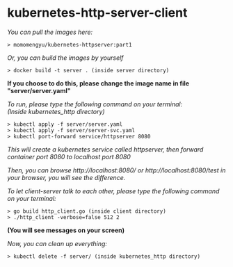# kubernetes-http-server-client

*You can pull the images here:*
```
> momomengyu/kubernetes-httpserver:part1
```
*Or, you can build the images by yourself*
```
> docker build -t server . (inside server directory)
```
**If you choose to do this, please change the image name in file "server/server.yaml"**

*To run, please type the following command on your terminal:*\
*(Inside kubernetes_http directory)*
```
> kubectl apply -f server/server.yaml
> kubectl apply -f server/server-svc.yaml
> kubectl port-forward service/httpserver 8080
```
*This will create a kubernetes service called httpserver, then forward container port 8080 to localhost port 8080*

*Then, you can browse http://localhost:8080/ or http://localhost:8080/test in your browser, you will see the difference.*

*To let client-server talk to each other, please type the following command on your terminal:*
```
> go build http_client.go (inside client directory)
> ./http_client -verbose=false 512 2
```
**(You will see messages on your screen)**

*Now, you can clean up everything:*
```
> kubectl delete -f server/ (inside kubernetes_http directory)
```
